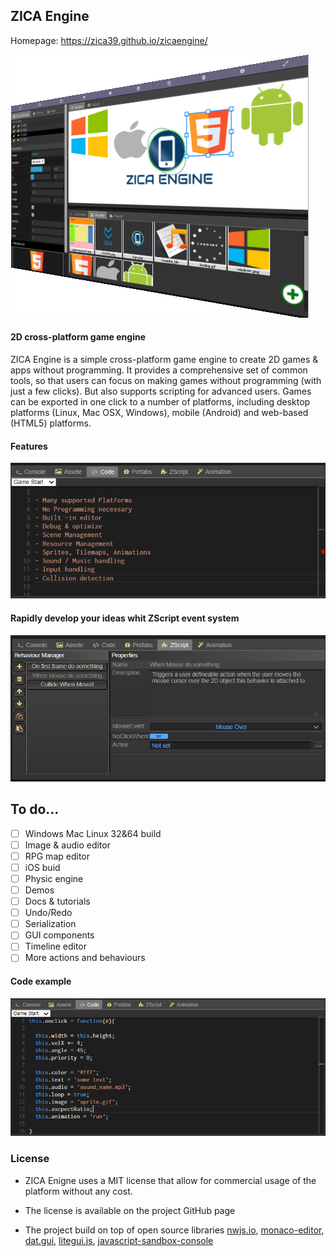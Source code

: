 
## ZICA Engine

Homepage: https://zica39.github.io/zicaengine/

[![ZICA Engine logo](img/product.png)](https://zica39.github.io/zicaengine/)

#### 2D cross-platform game engine

ZICA Engine is a simple cross-platform game engine to create 2D games & apps without programming. It provides a comprehensive set of common
tools, so that users can focus on making games without programming (with just a few clicks).
But also supports scripting for advanced users. Games can be exported in one click to a number of platforms, including
desktop platforms (Linux, Mac OSX, Windows), mobile
(Android) and web-based (HTML5) platforms.

#### Features
![ZICA Engine Features](img/c3events2.png)

#### Rapidly develop your ideas whit ZScript event system
![ZICA Engine ZScript system](img/c3events.png)

## To do...
- [ ] Windows Mac Linux 32&64 build
- [ ] Image & audio editor
- [ ] RPG map editor
- [ ] iOS buid
- [ ] Physic engine
- [ ] Demos
- [ ] Docs & tutorials
- [ ] Undo/Redo
- [ ] Serialization
- [ ] GUI components
- [ ] Timeline editor
- [ ] More actions and behaviours

#### Code example
![ZICA Engine ZScript system](img/c3events1.png)

### License

- ZICA Enigne uses a MIT license that allow for commercial usage of the platform without any cost.
- The license is available on the project GitHub page

- The project  build on top of open source libraries [nwjs.io](https://nwjs.io), [monaco-editor](https://microsoft.github.io/monaco-editor/), [dat.gui](https://github.com/dataarts/dat.gui), [litegui.js](https://github.com/jagenjo/litegui.js), [javascript-sandbox-console](http://openexchangerates.github.io/javascript-sandbox-console/)
